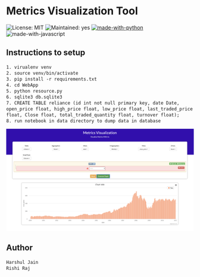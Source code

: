 Metrics Visualization Tool
==========================

![License: MIT](https://img.shields.io/badge/License-MIT-Green.svg)
![Maintained: yes](https://img.shields.io/badge/Maintained-Yes-Green.svg)
[![made-with-python](https://img.shields.io/badge/Made%20with-Python-blue.svg)](https://www.python.org/)
![made-with-javascript](https://img.shields.io/badge/Made%20with-Javascript-blue.svg)

## Instructions to setup

```
1. virualenv venv
2. source venv/bin/activate
3. pip install -r requirements.txt
4. cd WebApp
5. python resource.py
6. sqlite3 db.sqlite3
7. CREATE TABLE reliance (id int not null primary key, date Date, open_price float, high_price float, low_price float, last_traded_price float, Close float, total_traded_quantity float, turnover float);
8. run notebook in data directory to dump data in database
```

![image](https://github.com/harshul1610/MetricsVisualization/blob/master/images/Visualization.png)

## Author
```
Harshul Jain
Rishi Raj
```
